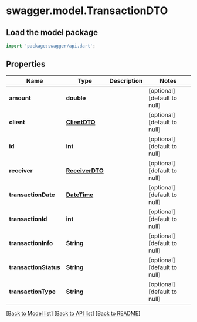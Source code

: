 # swagger.model.TransactionDTO

## Load the model package
```dart
import 'package:swagger/api.dart';
```

## Properties
Name | Type | Description | Notes
------------ | ------------- | ------------- | -------------
**amount** | **double** |  | [optional] [default to null]
**client** | [**ClientDTO**](ClientDTO.md) |  | [optional] [default to null]
**id** | **int** |  | [optional] [default to null]
**receiver** | [**ReceiverDTO**](ReceiverDTO.md) |  | [optional] [default to null]
**transactionDate** | [**DateTime**](DateTime.md) |  | [optional] [default to null]
**transactionId** | **int** |  | [optional] [default to null]
**transactionInfo** | **String** |  | [optional] [default to null]
**transactionStatus** | **String** |  | [optional] [default to null]
**transactionType** | **String** |  | [optional] [default to null]

[[Back to Model list]](../README.md#documentation-for-models) [[Back to API list]](../README.md#documentation-for-api-endpoints) [[Back to README]](../README.md)

